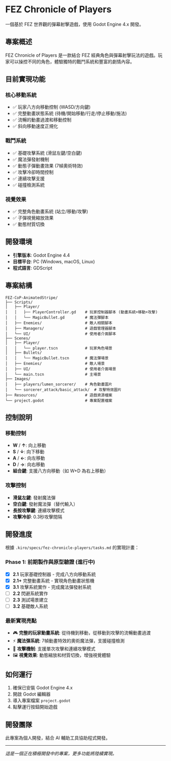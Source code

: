 # FEZ Chronicle of Players

一個基於 FEZ 世界觀的彈幕射擊遊戲，使用 Godot Engine 4.x 開發。

## 專案概述

FEZ Chronicle of Players 是一款結合 FEZ 經典角色與彈幕射擊玩法的遊戲。玩家可以操控不同的角色，體驗獨特的戰鬥系統和豐富的劇情內容。

## 目前實現功能

### 核心移動系統
- ✅ 玩家八方向移動控制 (WASD/方向鍵)
- ✅ 完整動畫狀態系統 (待機/開始移動/行走/停止移動/施法)
- ✅ 流暢的動畫過渡和移動控制
- ✅ 斜向移動速度正規化

### 戰鬥系統
- ✅ 基礎攻擊系統 (滑鼠左鍵/空白鍵)
- ✅ 魔法彈發射機制
- ✅ 動態子彈動畫效果 (7幀奧術特效)
- ✅ 攻擊冷卻時間控制
- ✅ 連續攻擊支援
- ✅ 碰撞檢測系統

### 視覺效果
- ✅ 完整角色動畫系統 (站立/移動/攻擊)
- ✅ 子彈視覺縮放效果
- ✅ 動態材質切換

## 開發環境

- **引擎版本**: Godot Engine 4.4
- **目標平台**: PC (Windows, macOS, Linux)
- **程式語言**: GDScript

## 專案結構

```
FEZ-CoP-AnimatedStripe/
├── Scripts/
│   ├── Player/
│   │   ├── PlayerController.gd    # 玩家控制器腳本 (動畫系統+移動+攻擊)
│   │   └── MagicBullet.gd         # 魔法彈腳本
│   ├── Enemies/                   # 敵人相關腳本
│   ├── Managers/                  # 遊戲管理器腳本
│   └── UI/                        # 使用者介面腳本
├── Scenes/
│   ├── Player/
│   │   └── player.tscn            # 玩家角色場景
│   ├── Bullets/
│   │   └── MagicBullet.tscn       # 魔法彈場景
│   ├── Enemies/                   # 敵人場景
│   ├── UI/                        # 使用者介面場景
│   └── main.tscn                  # 主場景
├── Images/
│   ├── players/lumen_sorcerer/    # 角色動畫圖片
│   └── sorcerer_attack/basic_attack/  # 攻擊特效圖片
├── Resources/                     # 遊戲資源檔案
└── project.godot                  # 專案配置檔案
```

## 控制說明

### 移動控制
- **W** / **↑**: 向上移動
- **S** / **↓**: 向下移動
- **A** / **←**: 向左移動
- **D** / **→**: 向右移動
- **組合鍵**: 支援八方向移動（如 W+D 為右上移動）

### 攻擊控制
- **滑鼠左鍵**: 發射魔法彈
- **空白鍵**: 發射魔法彈（替代輸入）
- **長按攻擊鍵**: 連續攻擊模式
- **攻擊冷卻**: 0.3秒攻擊間隔

## 開發進度

根據 `.kiro/specs/fez-chronicle-players/tasks.md` 的實現計畫：

### Phase 1: 前期製作與原型驗證 (進行中)
- [x] **2.1** 玩家基礎控制器 - 完成八方向移動系統
- [x] **2.1+** 完整動畫系統 - 實現角色動畫狀態機
- [x] **3.1** 攻擊系統實作 - 完成魔法彈發射系統
- [ ] **2.2** 閃避系統實作
- [ ] **2.3** 測試場景建立
- [ ] **3.2** 基礎敵人系統

### 最新實現亮點
- 🎮 **完整的玩家動畫系統**: 從待機到移動，從移動到攻擊的流暢動畫過渡
- ⚡ **魔法彈系統**: 7幀動畫特效的奧術魔法彈，支援碰撞檢測
- 🎯 **攻擊機制**: 支援單次攻擊和連續攻擊模式
- 🖼️ **視覺效果**: 動態縮放和材質切換，增強視覺體驗

## 如何運行

1. 確保已安裝 Godot Engine 4.x
2. 開啟 Godot 編輯器
3. 導入專案檔案 `project.godot`
4. 點擊運行按鈕開始遊戲

## 開發團隊

此專案為個人開發，結合 AI 輔助工具協助程式開發。

---

*這是一個正在積極開發中的專案，更多功能將陸續實現。*